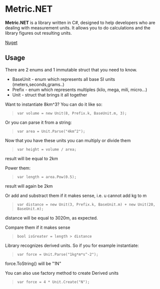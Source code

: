 # Metric.NET #

**Metric.NET** is a library written in C#, designed to help developers who are dealing with measurement units. It allows you to do calculations and the library figures out resulting units.

[Nuget](https://www.nuget.org/packages/Metric)

## Usage ##
There are 2 enums and 1 immutable struct that you need to know.

- BaseUnit - enum which represents all base SI units (meters,seconds,grams..) 
- Prefix - enum which represents multiples (kilo, mega, mili, micro...)
- Unit - struct that brings it all together

Want to instantiate  8km^3? You can do it like so:
> `var volume = new Unit(8, Prefix.k, BaseUnit.m, 3);`

Or you can parse it from a string:
> `var area = Unit.Parse("4km^2");`

Now that you have these units you can multiply or divide them

> `var height = volume / area;`

result will be equal to 2km

Power them:

> `var length = area.Pow(0.5);`

result will again be 2km

Or add and substract them if it makes sense, i.e. u cannot add kg to m

> `var distance = new Unit(3, Prefix.k, BaseUnit.m) + new Unit(20, BaseUnit.m);`

distance will be equal to 3020m, as expected.

Compare them if it makes sense

> `bool isGreater = length > distance`

Library recognizes derived units. So if you for example instantiate:

> `var force = Unit.Parse("1kg*m*s^-2");`

force.ToString() will be "1N"

You can also use factory method to create Derived units

> `var force = 4 * Unit.Create("N");`